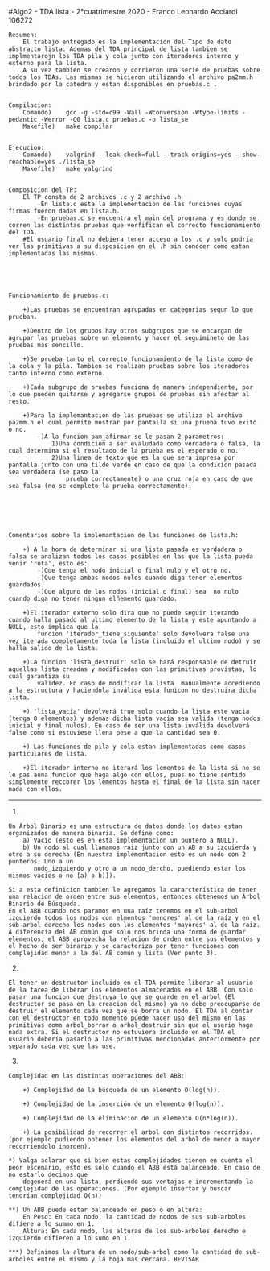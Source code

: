 #Algo2 - TDA lista - 2°cuatrimestre 2020 - Franco Leonardo Acciardi 106272



	Resumen:
		El trabajo entregado es la implementacion del Tipo de dato abstracto lista. Ademas del TDA principal de lista tambien se implmentarojn los TDA pila y cola junto con iteradores interno y externo para la lista.
		A su vez tambien se crearon y corrieron una serie de pruebas sobre todos los TDAs. Las mismas se hicieron utilizando el archivo pa2mm.h brindado por la catedra y estan disponibles en pruebas.c . 


	Compilacion:
		Comando)	gcc -g -std=c99 -Wall -Wconversion -Wtype-limits -pedantic -Werror -O0 lista.c pruebas.c -o lista_se
		Makefile)	make compilar	


	Ejecucion:
		Comando)	valgrind --leak-check=full --track-origins=yes --show-reachable=yes ./lista_se
		Makefile)	make valgrind


	Composicion del TP:
		El TP consta de 2 archivos .c y 2 archivo .h
			-En lista.c esta la implementacion de las funciones cuyas firmas fueron dadas en lista.h.
			-En pruebas.c se encuentra el main del programa y es donde se corren las distintas pruebas que verfifican el correcto funcionamiento del TDA.
		#El usuario final no debiera tener acceso a los .c y solo podria ver las primitivas a su disposicion en el .h sin conocer como estan implementadas las mismas.





	Funcionamiento de pruebas.c:

		+)Las pruebas se encuentran agrupadas en categorias segun lo que prueban.

		+)Dentro de los grupos hay otros subgrupos que se encargan de agrupar las pruebas sobre un elemento y hacer el seguimineto de las pruebas mas sencillo.

		+)Se prueba tanto el correcto funcionamiento de la lista como de la cola y la pila. Tambien se realizan pruebas sobre los iteradores tanto interno como externo.

		+)Cada subgrupo de pruebas funciona de manera independiente, por lo que pueden quitarse y agregarse grupos de pruebas sin afectar al resto. 

		+)Para la implemantacion de las pruebas se utiliza el archivo pa2mm.h el cual permite mostrar por pantalla si una prueba tuvo exito o no.
			-)A la funcion pam_afirmar se le pasan 2 parametros:
				1)Una condicion a ser evaludada como verdadera o falsa, la cual determina si el resultado de la prueba es el esperado o no.
				2)Una linea de texto que es la que sera impresa por pantalla junto con una tilde verde en caso de que la condicion pasada sea verdadera (se paso la     
					prueba correctamente) o una cruz roja en caso de que sea falsa (no se completo la prueba correctamente).






	Comentarios sobre la implemantacion de las funciones de lista.h:

		+) A la hora de determinar si una lista pasada es verdadera o falsa se analizan todos los casos posibles en las que la lista pueda venir 'rota', esto es:
			-)Que tenga el nodo inicial o final nulo y el otro no.
			-)Que tenga ambos nodos nulos cuando diga tener elementos guardados.
			-)Que alguno de los nodos (inicial o final) sea  no nulo cuando diga no tener ningun elñemento guardado. 

		+)El iterador externo solo dira que no puede seguir iterando cuando halla pasado al ultimo elemento de la lista y este apuntando a NULL, esto implica que la
			funcion 'iterador_tiene_siguiente' solo devolvera false una vez iterada completamente toda la lista (incluido el ultimo nodo) y se halla salido de la lista.

		+)La funcion 'lista_destruir' solo se hará responsable de detruir aquellas lista creadas y modificadas con las primitivas provistas, lo cual garantiza su
			validez. En caso de modificar la lista  manualmente accediendo a la estructura y haciendola inválida esta funicon no destruira dicha lista.

		+) 'lista_vacia' devolverá true solo cuando la lista este vacia (tenga 0 elementos) y ademas dicha lista vacia sea valida (tenga nodos inicial y final nulos). En caso de ser una lista inválida devolverá false como si estuviese llena pese a que la cantidad sea 0.

		+) Las funciones de pila y cola estan implementadas como casos particulares de lista.

		+)El iterador interno no iterará los lementos de la lista si no se le pas auna funcion que haga algo con ellos, pues no tiene sentido simplemente reccorer los lementos hasta el final de la lista sin hacer nada con ellos.




--------------------------------------------------------------------------------------------------------------------------------------------------------------





1)	

	Un Árbol Binario es una estructura de datos donde los datos estan organizados de manera binaria. Se define como:
		a) Vacío (esto es en esta implementacion un puntero a NULL).
		b) Un nodo al cual llamamos raiz junto con un AB a su izquierda y otro a su derecha (En nuestra implementacion esto es un nodo con 2 punteros; Uno a un
		   nodo_izquierdo y otro a un nodo_dercho, puediendo estar los mismos vacios o no [a) o b)]).

	Si a esta definicion tambien le agregamos la cararcterística de tener una relacion de orden entre sus elementos, entonces obtenemos un Árbol Binario de Búsqueda.
	En el ABB cuando nos paramos en una raíz tenemos en el sub-arbol izquierdo todos los nodos con elmentos 'menores' al de la raíz y en el sub-arbol derecho los nodos con los elementos 'mayores' al de la raiz. A diferencia del AB común que solo nos brinda una forma de guardar elementos, el ABB aprovecha la relacion de orden entre sus elementos y el hecho de ser binario y se caracteriza por tener funciones con complejidad menor a la del AB común y lista (Ver punto 3).


2)	
	
	El tener un destructor incluido en el TDA permite liberar al usuario de la tarea de liberar los elementos almacenados en el ABB. Con solo pasar una funcion que destruya lo que se guarde en el arbol (El destructor se pasa en la creacion del mismo) ya no debe preocuparse de destruir el elemento cada vez que se borra un nodo. El TDA al contar con el destructor en todo momento puede hacer uso del mismo en las primitivas como arbol_borrar o arbol_destruir sin que el usario haga nada extra. Si el destructor no estuviera incluido en el TDA el usuario debería pasarlo a las primitivas mencionadas anteriormente por separado cada vez que las use.




3)	

	Complejidad en las distintas operaciones del ABB:
	
		+) Complejidad de la búsqueda de un elemento O(log(n)).
	
		+) Complejidad de la inserción de un elemento O(log(n)).
	
		+) Complejidad de la eliminación de un elemento O(n*log(n)).
	
		+) La posibilidad de recorrer el arbol con distintos recorridos. (por ejemplo pudiendo obtener los elementos del arbol de menor a mayor recorriendolo inorden).

	*) Valga aclarar que si bien estas complejidades tienen en cuenta el peor escenario, esto es solo cuando el ABB está balanceado. En caso de no estarlo decimos que 
		degenerá en una lista, perdiendo sus ventajas e incrementando la complejidad de las operaciones. (Por ejemplo insertar y buscar tendrían complejidad O(n))
	
	**) Un ABB puede estar balanceado en peso o en altura:
		En Peso: En cada nodo, la cantidad de nodos de sus sub-arboles difiere a lo summo en 1.
		Altura: En cada nodo, las alturas de los sub-arboles derecho e izquierdo difieren a lo sumo en 1.
	
	***) Definimos la altura de un nodo/sub-arbol como la cantidad de sub-arboles entre el mismo y la hoja mas cercana. REVISAR
